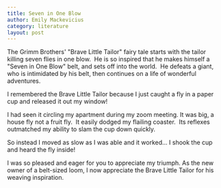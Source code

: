 ```yaml
---
title: Seven in One Blow
author: Emily Mackevicius
category: literature
layout: post
---
```


The Grimm Brothers' "Brave Little Tailor" fairy tale starts with the tailor killing seven flies in one blow.  He is so inspired that he makes himself a "Seven in One Blow" belt, and sets off into the world.  He defeats a giant, who is intimidated by his belt, then continues on a life of wonderful adventures. 

I remembered the Brave Little Tailor because I just caught a fly in a paper cup and released it out my window!

I had seen it circling my apartment during my zoom meeting. It was big, a house fly not a fruit fly.  It easily dodged my flailing coaster.  Its reflexes outmatched my ability to slam the cup down quickly. 

So instead I moved as slow as I was able and it worked... I shook the cup and heard the fly inside! 

I was so pleased and eager for you to appreciate my triumph. As the new owner of a belt-sized loom, I now appreciate the Brave Little Tailor for his weaving inspiration. 
